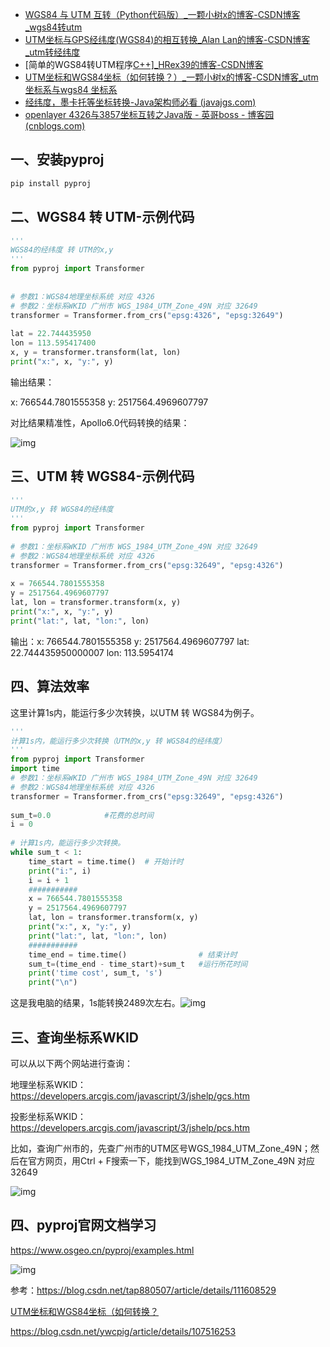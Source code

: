 - [WGS84 与 UTM 互转（Python代码版）_一颗小树x的博客-CSDN博客_wgs84转utm](https://blog.csdn.net/qq_41204464/article/details/118905641)
- [UTM坐标与GPS经纬度(WGS84)的相互转换_Alan Lan的博客-CSDN博客_utm转经纬度](https://blog.csdn.net/A_L_A_N/article/details/99300241)
- [简单的WGS84转UTM程序[C++\]_HRex39的博客-CSDN博客](https://blog.csdn.net/weixin_47047999/article/details/118463363)
- [UTM坐标和WGS84坐标（如何转换？）_一颗小树x的博客-CSDN博客_utm坐标系与wgs84 坐标系](https://blog.csdn.net/qq_41204464/article/details/104543636)
- [经纬度，墨卡托等坐标转换-Java架构师必看 (javajgs.com)](https://javajgs.com/archives/17722)
- [openlayer 4326与3857坐标互转之Java版 - 英哥boss - 博客园 (cnblogs.com)](https://www.cnblogs.com/code-chen/p/13620793.html)

## 一、安装pyproj

```bash
pip install pyproj
```

## 二、WGS84 转 UTM-示例代码

```python
'''
WGS84的经纬度 转 UTM的x,y
'''
from pyproj import Transformer
 
 
# 参数1：WGS84地理坐标系统 对应 4326 
# 参数2：坐标系WKID 广州市 WGS_1984_UTM_Zone_49N 对应 32649
transformer = Transformer.from_crs("epsg:4326", "epsg:32649") 
 
lat = 22.744435950
lon = 113.595417400
x, y = transformer.transform(lat, lon)
print("x:", x, "y:", y)
```

输出结果：

x: 766544.7801555358 y: 2517564.4969607797

对比结果精准性，Apollo6.0代码转换的结果：

![img](https://img-blog.csdnimg.cn/20210719174301108.png?x-oss-process=image/watermark,type_ZmFuZ3poZW5naGVpdGk,shadow_10,text_aHR0cHM6Ly9ibG9nLmNzZG4ubmV0L3FxXzQxMjA0NDY0,size_16,color_FFFFFF,t_70)

## 三、UTM 转 WGS84-示例代码

```python
'''
UTM的x,y 转 WGS84的经纬度
'''
from pyproj import Transformer
 
# 参数1：坐标系WKID 广州市 WGS_1984_UTM_Zone_49N 对应 32649
# 参数2：WGS84地理坐标系统 对应 4326
transformer = Transformer.from_crs("epsg:32649", "epsg:4326")
 
x = 766544.7801555358
y = 2517564.4969607797
lat, lon = transformer.transform(x, y)
print("x:", x, "y:", y)
print("lat:", lat, "lon:", lon)
```

输出：x: 766544.7801555358      y: 2517564.4969607797
     lat: 22.744435950000007    lon: 113.5954174

## 四、算法效率

这里计算1s内，能运行多少次转换，以UTM 转 WGS84为例子。

```python
'''
计算1s内，能运行多少次转换（UTM的x,y 转 WGS84的经纬度）
'''
from pyproj import Transformer
import time
# 参数1：坐标系WKID 广州市 WGS_1984_UTM_Zone_49N 对应 32649
# 参数2：WGS84地理坐标系统 对应 4326
transformer = Transformer.from_crs("epsg:32649", "epsg:4326")
 
sum_t=0.0            #花费的总时间
i = 0
 
# 计算1s内，能运行多少次转换。
while sum_t < 1:
    time_start = time.time()  # 开始计时
    print("i:", i)
    i = i + 1
    ###########
    x = 766544.7801555358
    y = 2517564.4969607797
    lat, lon = transformer.transform(x, y)
    print("x:", x, "y:", y)
    print("lat:", lat, "lon:", lon)
    ###########
    time_end = time.time()                # 结束计时
    sum_t=(time_end - time_start)+sum_t   #运行所花时间
    print('time cost', sum_t, 's')
    print("\n")
```

这是我电脑的结果，1s能转换2489次左右。![img](https://img-blog.csdnimg.cn/20210719204840673.png?x-oss-process=image/watermark,type_ZmFuZ3poZW5naGVpdGk,shadow_10,text_aHR0cHM6Ly9ibG9nLmNzZG4ubmV0L3FxXzQxMjA0NDY0,size_16,color_FFFFFF,t_70)

## 三、查询坐标系WKID

可以从以下两个网站进行查询：

地理坐标系WKID：https://developers.arcgis.com/javascript/3/jshelp/gcs.htm

投影坐标系WKID：https://developers.arcgis.com/javascript/3/jshelp/pcs.htm

比如，查询广州市的，先查广州市的UTM区号WGS_1984_UTM_Zone_49N；然后在官方网页，用Ctrl + F搜索一下，能找到WGS_1984_UTM_Zone_49N 对应 32649

![img](https://img-blog.csdnimg.cn/20210719174719280.png?x-oss-process=image/watermark,type_ZmFuZ3poZW5naGVpdGk,shadow_10,text_aHR0cHM6Ly9ibG9nLmNzZG4ubmV0L3FxXzQxMjA0NDY0,size_16,color_FFFFFF,t_70)

## 四、pyproj官网文档学习

https://www.osgeo.cn/pyproj/examples.html

![img](https://img-blog.csdnimg.cn/20210719180730715.png?x-oss-process=image/watermark,type_ZmFuZ3poZW5naGVpdGk,shadow_10,text_aHR0cHM6Ly9ibG9nLmNzZG4ubmV0L3FxXzQxMjA0NDY0,size_16,color_FFFFFF,t_70)

参考：https://blog.csdn.net/tap880507/article/details/111608529

[UTM坐标和WGS84坐标（如何转换？](https://blog.csdn.net/qq_41204464/article/details/104543636?ops_request_misc=%7B%22request%5Fid%22%3A%22162668837016780274133032%22%2C%22scm%22%3A%2220140713.130102334.pc%5Fblog.%22%7D&request_id=162668837016780274133032&biz_id=0&utm_medium=distribute.pc_search_result.none-task-blog-2~blog~first_rank_v2~rank_v29-1-104543636.pc_v2_rank_blog_default&utm_term=UTM&spm=1018.2226.3001.4450)

https://blog.csdn.net/ywcpig/article/details/107516253